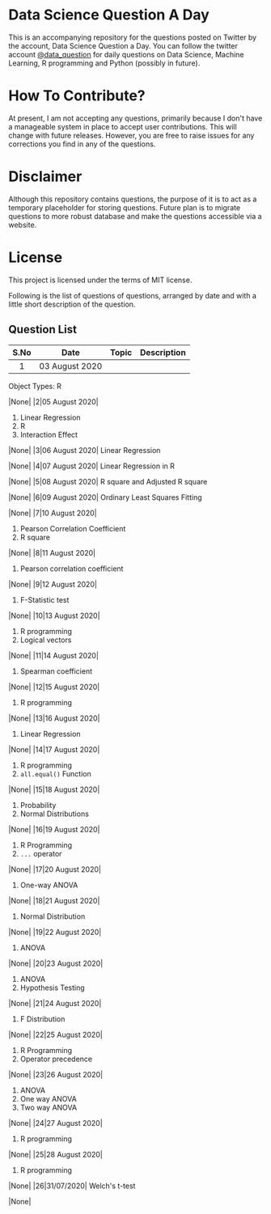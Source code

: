 # Data Science Question A Day

This is an accompanying repository for the questions posted on Twitter by the account, Data Science Question a Day. You can follow the twitter account [@data_question](https://twitter.com/data_question) for daily questions on Data Science, Machine Learning, R programming and Python (possibly in future).

# How To Contribute?
At present, I am not accepting any questions, primarily because I don't have a manageable system in place to accept user contributions. This will change with future releases.
However, you are free to raise issues for any corrections you find in any of the questions.

# Disclaimer
Although this repository contains questions, the purpose of it is to act as a temporary placeholder for storing questions. Future plan is to migrate questions to more robust database and make the questions accessible via a website.

# License
This project is licensed under the terms of MIT license.

Following is the list of questions of questions, arranged by date and with a little short description of the question.

## Question List
|S.No|Date|Topic|Description|
|:-:|:-:|:-:|:-:|
|1|03 August 2020|
Object Types: R

|None|
|2|05 August 2020|
1. Linear Regression
2. R
3. Interaction Effect

|None|
|3|06 August 2020|
Linear Regression

|None|
|4|07 August 2020|
Linear Regression in R

|None|
|5|08 August 2020|
R square and Adjusted R square

|None|
|6|09 August 2020|
Ordinary Least Squares Fitting

|None|
|7|10 August 2020|
1. Pearson Correlation Coefficient
2. R square

|None|
|8|11 August 2020|
1. Pearson correlation coefficient

|None|
|9|12 August 2020|
1. F-Statistic test

|None|
|10|13 August 2020|
1. R programming
2. Logical vectors

|None|
|11|14 August 2020|
1. Spearman coefficient

|None|
|12|15 August 2020|
1. R programming

|None|
|13|16 August 2020|
1. Linear Regression

|None|
|14|17 August 2020|
1. R programming
2. `all.equal()` Function

|None|
|15|18 August 2020|
1. Probability
2. Normal Distributions
	
|None|
|16|19 August 2020|
1. R Programming
2. `...` operator

|None|
|17|20 August 2020|
1. One-way ANOVA

|None|
|18|21 August 2020|
1. Normal Distribution

|None|
|19|22 August 2020|
1. ANOVA
	
|None|
|20|23 August 2020|
1. ANOVA
2. Hypothesis Testing

|None|
|21|24 August 2020|
1. F Distribution

|None|
|22|25 August 2020|
1. R Programming
2. Operator precedence

|None|
|23|26 August 2020|
1. ANOVA
2. One way ANOVA
3. Two way ANOVA

|None|
|24|27 August 2020|
1. R programming

|None|
|25|28 August 2020|
1. R programming

|None|
|26|31/07/2020|
Welch's t-test

|None|
